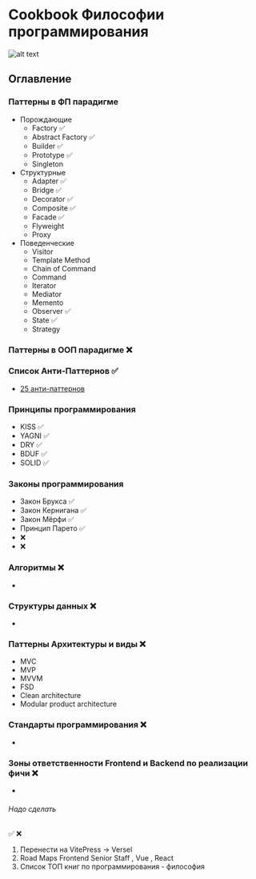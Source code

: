 # Cookbook Философии программирования

![alt text](https://github.com/cossack-don/cookbook-philosophy-programming/blob/main/screen_1.jpeg)

## Оглавление

### Паттерны в ФП парадигме
- Порождающие
  - Factory ✅
  - Abstract Factory ✅
  - Builder ✅
  - Prototype ✅
  - Singleton
- Структурные
  - Adapter ✅
  - Bridge ✅
  - Decorator ✅
  - Composite ✅
  - Facade ✅
  - Flyweight
  - Proxy
- Поведенческие
  - Visitor
  - Template Method
  - Chain of Command
  - Command
  - Iterator
  - Mediator
  - Memento
  - Observer ✅
  - State ✅
  - Strategy

### Паттерны в ООП парадигме ❌
  
### Список Анти-Паттернов ✅
- [25 анти-паттернов](https://github.com/cossack-don/cookbook-philosophy-programming/blob/main/anti-patterns/index.md)

### Принципы программирования
- KISS ✅
- YAGNI ✅
- DRY ✅
- BDUF ✅
- SOLID ✅

### Законы программирования
- Закон Брукса ✅
- Закон Кернигана ✅
- Закон Мёрфи ✅
- Принцип Парето ✅
- ❌
- ❌

### Алгоритмы ❌
- 

### Структуры данных ❌
-

### Паттерны Архитектуры и виды ❌
- MVC
- MVP
- MVVM
- FSD
- Clean architecture
- Modular product architecture

### Стандарты программирования ❌
-

### Зоны ответственности Frontend и Backend по реализации фичи ❌
- 
###### Надо сделать

✅
❌

1. Перенести на VitePress -> Versel
2. Road Maps Frontend Senior Staff , Vue , React
3. Список ТОП книг по программирования - философия







